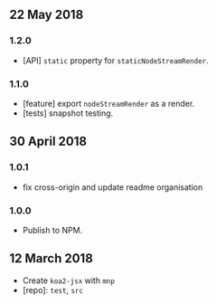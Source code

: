## 22 May 2018

### 1.2.0

- [API] `static` property for `staticNodeStreamRender`.

### 1.1.0

- [feature] export `nodeStreamRender` as a render.
- [tests] snapshot testing.

## 30 April 2018

### 1.0.1

- fix cross-origin and update readme organisation

### 1.0.0

- Publish to NPM.

## 12 March 2018

- Create `koa2-jsx` with `mnp`
- [repo]: `test`, `src`

